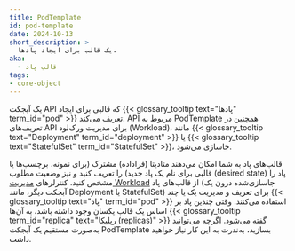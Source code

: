 ```yaml
---
title: PodTemplate
id: pod-template
date: 2024-10-13
short_description: >
  یک قالب برای ایجاد پادها.
aka:
  - قالب پاد
tags:
- core-object
---
```


یک آبجکت API که قالبی برای ایجاد {{< glossary_tooltip text="پادها" term_id="pod" >}} تعریف می‌کند.
API مربوط به PodTemplate همچنین در تعریف‌های API برای مدیریت ورک‌لود (Workload)، مانند
{{< glossary_tooltip text="Deployment" term_id="deployment" >}} یا
{{< glossary_tooltip text="StatefulSet" term_id="StatefulSet" >}}، جاسازی می‌شود.

<!--more-->

قالب‌های پاد به شما امکان می‌دهند متادیتا (فراداده) مشترک (برای نمونه، برچسب‌ها یا قالبی برای نام یک
پاد جدید) را تعریف کنید و نیز وضعیت مطلوب (desired state) پاد را مشخص کنید.
کنترلرهای [مدیریت Workload](/fa/docs/concepts/workloads/controllers/) از قالب‌های پاد
(جاسازی‌شده درون یک آبجکت دیگر، مانند Deployment یا StatefulSet)
برای تعریف و مدیریت یک یا چند {{< glossary_tooltip text="پاد" term_id="pod" >}} استفاده می‌کنند.
وقتی چندین پاد بر اساس یک قالب یکسان وجود داشته باشد، به آن‌ها
{{< glossary_tooltip term_id="replica" text="رپلیکا (replicas)" >}} گفته می‌شود.
اگرچه می‌توانید به‌صورت مستقیم یک آبجکت PodTemplate بسازید، به‌ندرت به این کار نیاز خواهید داشت.
